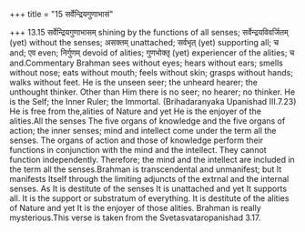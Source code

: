+++
title = "15 सर्वेन्द्रियगुणाभासं"

+++
13.15 सर्वेन्द्रियगुणाभासम् shining by the functions of all senses;
सर्वेन्द्रयविवर्जितम् (yet) without the senses; असक्तम् unattached;
सर्वभृत् (yet) supporting all; च and; एव even; निर्गुणम् devoid of
alities; गुणभोक्तृ (yet) experiencer of the alities; च and.Commentary
Brahman sees without eyes; hears without ears; smells without nose; eats
without mouth; feels without skin; grasps without hands; walks without
feet. He is the unseen seer; the unheard hearer; the unthought thinker.
Other than Him there is no seer; no hearer; no thinker. He is the Self;
the Inner Ruler; the Immortal. (Brihadaranyaka Upanishad III.7.23) He is
free from the,alities of Nature and yet He is the enjoyer of the
alities.All the senses The five organs of knowledge and the five organs
of action; the inner senses; mind and intellect come under the term all
the senses. The organs of action and those of knowledge perform their
functions in conjunction with the mind and the intellect. They cannot
function independently. Therefore; the mind and the intellect are
included in the term all the senses.Brahman is transcendental and
unmanifest; but It manifests Itself through the limiting adjuncts of the
extrnal and the internal senses. As It is destitute of the senses It is
unattached and yet It supports all. It is the support or substratum of
everything. It is destitute of the alities of Nature and yet It is the
enjoyer of those alities. Brahman is really mysterious.This verse is
taken from the Svetasvataropanishad 3.17.
